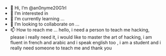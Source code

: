 - 👋 Hi, I’m @an0nyme20G1rl
- 👀 I’m interested in 
- 🌱 I’m currently learning ...
- 💞️ I’m looking to collaborate on ...
- 📫 How to reach me ...
hello, i need a person to teach me hacking, please i really need it, i would like to master the art of hacking, i am fluent in french and arabic and i speak english too , i am a student and i really need someone to teach me
               and thank you
<!---
an0nyme20G1rl/an0nyme20G1rl is a ✨ special ✨ repository because its `README.md` (this file) appears on your GitHub profile.
You can click the Preview link to take a look at your changes.
--->
